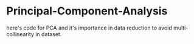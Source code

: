 # Principal-Component-Analysis
here's code for PCA and it's importance in data reduction to avoid multi-collinearity in dataset.
